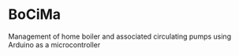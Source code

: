 # BoCiMa
Management of home boiler and associated circulating pumps using Arduino as a microcontroller
